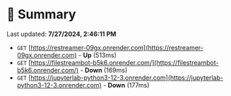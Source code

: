 # 📖 Summary
Last updated: **7/27/2024, 2:46:11 PM**

- `GET` [https://restreamer-09gx.onrender.com](https://restreamer-09gx.onrender.com) - **Up** (513ms)
- `GET` [https://filestreambot-b5k6.onrender.com/](https://filestreambot-b5k6.onrender.com/) - **Down** (169ms)
- `GET` [https://jupyterlab-python3-12-3.onrender.com](https://jupyterlab-python3-12-3.onrender.com) - **Down** (177ms)
